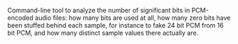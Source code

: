 Command-line tool to analyze the number of significant bits in PCM-encoded audio files:
how many bits are used at all, how many zero bits have been stuffed behind each sample, for instance to fake 24 bit PCM from 16 bit PCM,
and how many distinct sample values there actually are.
